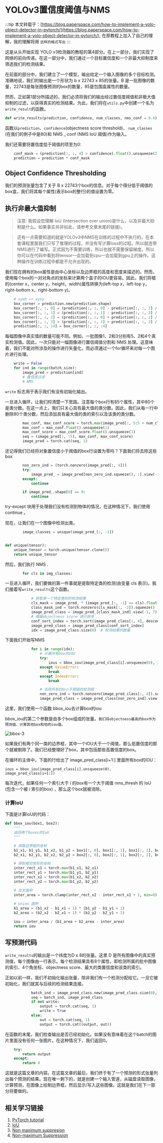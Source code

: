 # YOLOv3置信度阈值与NMS

:::tip
本文转载于：[https://blog.paperspace.com/how-to-implement-a-yolo-object-detector-in-pytorch/](https://blog.paperspace.com/how-to-implement-a-yolo-object-detector-in-pytorch/), 在原教程上加入了自己的理解，我的理解将用 `这样的格式写出`
:::

这是从头开始实现 YOLO v3检测器的教程的第4部分。在上一部分，我们实现了网络的前向传递。在这一部分中，我们通过一个目标置信度和一个非最大抑制度来筛选我们的检测结果。

在前面的部分中，我们建立了一个模型，输出给定一个输入图像的多个目标检测。准确地说，我们的输出是一个形状为 b x 22743 x 85的张量。B 是一批图像的数量，22743是每张图像预测的box的数量，85是包围盒属性的数量。

然而，正如第1部分所描述的，我们必须将我们的输出经过置信度阈值和非极大值抑制的过滤，以获得真实的检测结果。为此，我们将在`utils.py`中创建一个名为`write_result`的函数。

```python
def write_results(prediction, confidence, num_classes, nms_conf = 0.4):
```

函数以`prediction`、`confidence`(objectness score threshold)、 `num_classes` (在我们的例子中是80)和 NMS _ conf (NMS IoU 阈值)作为输入。

我们还需要将置信度低于阈值的项至为0:

```python
    conf_mask = (prediction[:, :, 4] > confidence).float().unsqueeze(2)
    prediction = prediction * conf_mask
```

## Object Confidence Thresholding

我们的预测张量包含了关于 B x 22743个box的信息。对于每个得分低于阈值的box盒，我们将其每个属性(表示box的整行)的值设置为零。

## 执行非最大值抑制

> 注意: 我假设您理解 IoU (Intersection over union)是什么，以及非最大抑制是什么。如果事实并非如此，请参考文章末尾的链接)。

>还有一点需要知道的就是YOLOv3中NMS在训练的过程中不执行的，在本套课程里面我们只写了推理的过程，并没有写计算loss的过程。所以就连带NMS进行了编写。正式因为不需要训练，所以也就不需要保留梯度。所以你可以在代码中看到将tensor一会加载到cpu一会加载到gpu上的操作。这种操作在训练过程中都是不允许出现的。

我们现在拥有的box属性是由中心坐标以及边界框的高度和宽度来描述的。然而，使用每个box的一对对角点的坐标来计算两个盒子的IOU更容易。因此，我们将框的(center x，center y，height，width)属性转换为(left-top x，left-top y，right-bottom x，right-bottom y)。

```python
    # xywh => xyxy
    box_corner = prediction.new(prediction.shape)
    box_corner[:, :, 0] = (prediction[:, :, 0] - prediction[:, :, 2] / 2)
    box_corner[:, :, 1] = (prediction[:, :, 1] - prediction[:, :, 3] / 2)
    box_corner[:, :, 2] = (prediction[:, :, 0] + prediction[:, :, 2] / 2)
    box_corner[:, :, 3] = (prediction[:, :, 1] + prediction[:, :, 3] / 2)
    prediction[:, :, :4] = box_corner[:, :, :4]
```

每幅图像中真实值的数量可能不同。例如，一批图像1、2和3分别有5、2和4个真实检测值。因此，一次只能对一幅图像进行置信阈值分割和 NMS 处理。这意味着，我们不能对所涉及的操作进行矢量化，而必须通过一个for循环来对每一个图片进行处理。

```python
    write = False
    for ind in range(batch_size):
        image_pred = prediction[ind]
        # 置信度过滤
        # NMS
```

`write` 标志用于表示我们有没有初始化输出。

一旦进入循环，让我们捋清楚一下思路。注意每个box行有85个属性，其中80个是类分数。在这一点上，我们只关心具有最大值的类分数。因此，我们从每一行中删除80个类分数，然后添加具有最大值的类的索引以及该类的类分数。

```python
        max_conf, max_conf_score = torch.max(image_pred[:, 5:5 + num_classes], 1)
        max_conf = max_conf.float().unsqueeze(1)
        max_conf_score = max_conf_score.float().unsqueeze(1)
        seq = (image_pred[:, :5], max_conf, max_conf_score)
        image_pred = torch.cat(seq, 1)
```

还记得我们已经将对象置信度小于阈值的box行设置为零吗？下面我们将去除这些box

```python
        non_zero_ind = (torch.nonzero(image_pred[:, 4]))
        try:
            image_pred_ = image_pred[non_zero_ind.squeeze(), :].view(-1, 7)
        except:
            continue

        if image_pred_.shape[0] == 0:
            continue
```

try-except 块用于处理我们没有检测到物体的情况，在这种情况下，我们使用 continue 。

现在，让我们在一个图像中检测出类。

```python
        image_classes = unique(image_pred_[:, -1])
				

def unique(tensor):
    unique_tensor = torch.unique(tensor.clone())
    return unique_tensor
```

然后，我们执行 NMS .

```python
        for cls in img_classes:		
```

一旦进入循环，我们要做的第一件事就是提取特定类的检测(由变量 cls 表示)。我们接着写`write_results`这个函数。

```python
            # 获取某一个特定类别的检测结果
            cls_mask = image_pred_ * (image_pred_[:, -1] == cls).float().unsqueeze(1)
            class_mask_ind = torch.nonzero(cls_mask[:, -2]).squeeze()
            image_pred_class = image_pred_[class_mask_ind].view(-1, 7)
            # 根据objectness score 进行排序
            conf_sort_index = torch.sort(image_pred_class[:, 4], descending=True)[1]
            image_pred_class = image_pred_class[conf_sort_index]
            idx = image_pred_class.size(0)  # 检测结果的数量
```

下面我们开始写NMS

```python
            for i in range(idx):
                # 计算所有box的IOU
                try:
                    ious = bbox_iou(image_pred_class[i].unsqueeze(0), image_pred_class[i + 1:])
                except ValueError:
                    break
                except IndexError:
                    break

                # 去除所有IOU小于阈值的检测框
                non_zero_ind = torch.nonzero(image_pred_class[:, 4]).squeeze()
                image_pred_class = image_pred_class[non_zero_ind].view(-1, 7)
```

这里，我们使用一个函数 bbox_iou去计算box的iou

bbox_iou的第二个参数是由多个box组成的张量。`我们将objectness最高的box作为预测值，计算其他box和他的iou值。`

![bbox-3](https://sonder-images.oss-cn-beijing.aliyuncs.com/img/20210819183952bbox-3.png)



如果我们有两个同一类的边界框，其中一个IOU大于一个阈值，那么低置信度的那个就被剔除了。我们已经整理好了box，其中包括那些高置信度的box。

在循环的主体中，下面的行给出了 image_pred_class[i+1:] 里面所有box的IOU：

```
ious = bbox_iou(image_pred_class[i].unsqueeze(0), image_pred_class[i+1:])
```

每次迭代，如果任何一个索引大于 i 的box有一个大于阈值 nms_thresh 的 IoU (包含一个被 i 索引的box) ，那么这个box就被消除。

### 计算IoU

下面是计算IoU的代码：

```python
def bbox_iou(box1, box2):
    """
    返回两个boxes的IoU
    """

    # 获取边界框的坐标
    b1_x1, b1_y1, b1_x2, b1_y2 = box1[:, 0], box1[:, 1], box1[:, 2], box1[:, 3]
    b2_x1, b2_y1, b2_x2, b2_y2 = box2[:, 0], box2[:, 1], box2[:, 2], box2[:, 3]

    # 得到相交矩形的坐标
    inter_rect_x1 = torch.max(b1_x1, b2_x1)
    inter_rect_y1 = torch.max(b1_y1, b2_y1)
    inter_rect_x2 = torch.max(b1_x2, b2_x2)
    inter_rect_y2 = torch.max(b1_y2, b2_y2)

    # 交叉面积
    inter_area = torch.clamp(inter_rect_x2 - inter_rect_x1 + 1, min=0) * torch.clamp(inter_rect_y2 - inter_rect_y1 + 1,
                                                                                     min=0)
    # union 面积
    b1_area = (b1_x2 - b1_x1 + 1) * (b1_y2 - b1_y1 + 1)
    b2_area = (b2_x2 - b2_x1 + 1) * (b2_y2 - b2_y1 + 1)

    iou = inter_area / (b1_area + b2_area - inter_area)
    return iou
```

## 写预测代码

`write_results`的输出是一个纬度为D x 8的张量。这里 D 是所有图像中的真实预测值，每个图像由一行表示。每个检测结果具有8个属性，即检测所属的批中图像的索引、4个角坐标、objectness score、最大的类置信度和该类的索引。

正如以前一样，我们不初始化输出张量，除非我们有一个检测分配给它。一旦它被初始化，我们就其与后续的检测结果连接。

```python
            batch_ind = image_pred_class.new(image_pred_class.size(0), 1).fill_(ind)
            seq = batch_ind, image_pred_class
            if not write:
                output = torch.cat(seq, 1)
                write = True
            else:
                out = torch.cat(seq, 1)
                output = torch.cat((output, out))
```

在函数的末尾，我们检查输出是否已经初始化。如果没有意味着在这个batch的图片里面没有任何一张图片。在这种情况下，我们返回0。

```python
    try:
        return output
    except:
        return 0
```

这就是这篇文章的内容。在这篇文章的最后，我们终于有了一个预测的形式张量列出每个预测的结果。现在唯一剩下的，就是创建一个输入管道，从磁盘读取图像，计算预测，在图像上绘制边界框，然后显示/写入这些图像。这就是我们在下一部分将要做的。

## 相关学习链接

1. [PyTorch tutorial](http://pytorch.org/tutorials/beginner/deep_learning_60min_blitz.html)
2. [IoU](https://www.youtube.com/watch?v=DNEm4fJ-rto)
3. [Non maximum suppresion](https://www.youtube.com/watch?v=A46HZGR5fMw)
4. [Non-maximum Suppression](https://www.google.co.in/search?q=NMS+python&oq=NMS+python+&aqs=chrome..69i57j35i39.2657j0j7&sourceid=chrome&ie=UTF-8)

















